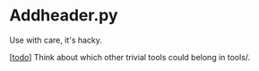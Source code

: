 # Addheader.py

Use with care, it's hacky.

[[todo]] Think about which other trivial tools could belong in tools/.

[//begin]: # "Autogenerated link references for markdown compatibility"
[todo]: todo.md "Todo"
[//end]: # "Autogenerated link references"